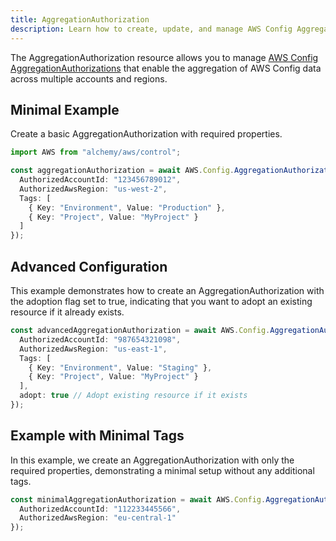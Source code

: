 ```yaml
---
title: AggregationAuthorization
description: Learn how to create, update, and manage AWS Config AggregationAuthorizations using Alchemy Cloud Control.
---
```



The AggregationAuthorization resource allows you to manage [AWS Config AggregationAuthorizations](https://docs.aws.amazon.com/config/latest/userguide/) that enable the aggregation of AWS Config data across multiple accounts and regions.

## Minimal Example

Create a basic AggregationAuthorization with required properties.

```ts
import AWS from "alchemy/aws/control";

const aggregationAuthorization = await AWS.Config.AggregationAuthorization("myAggregationAuthorization", {
  AuthorizedAccountId: "123456789012",
  AuthorizedAwsRegion: "us-west-2",
  Tags: [
    { Key: "Environment", Value: "Production" },
    { Key: "Project", Value: "MyProject" }
  ]
});
```

## Advanced Configuration

This example demonstrates how to create an AggregationAuthorization with the adoption flag set to true, indicating that you want to adopt an existing resource if it already exists.

```ts
const advancedAggregationAuthorization = await AWS.Config.AggregationAuthorization("advancedAggregationAuthorization", {
  AuthorizedAccountId: "987654321098",
  AuthorizedAwsRegion: "us-east-1",
  Tags: [
    { Key: "Environment", Value: "Staging" },
    { Key: "Project", Value: "MyProject" }
  ],
  adopt: true // Adopt existing resource if it exists
});
```

## Example with Minimal Tags

In this example, we create an AggregationAuthorization with only the required properties, demonstrating a minimal setup without any additional tags.

```ts
const minimalAggregationAuthorization = await AWS.Config.AggregationAuthorization("minimalAggregationAuthorization", {
  AuthorizedAccountId: "112233445566",
  AuthorizedAwsRegion: "eu-central-1"
});
```
